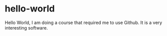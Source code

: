 # hello-world
Hello World,
I am doing a course that required me to use Github. It is a very interesting software.
